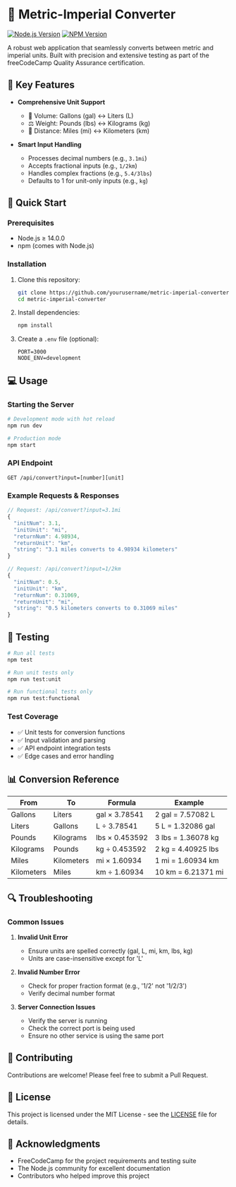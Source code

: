 # 🔄 Metric-Imperial Converter

[![Node.js Version](https://img.shields.io/badge/node-%3E%3D14.0.0-brightgreen.svg)](https://nodejs.org/)
[![NPM Version](https://img.shields.io/badge/npm-latest-blue.svg)](https://www.npmjs.com/)

A robust web application that seamlessly converts between metric and imperial units. Built with precision and extensive testing as part of the freeCodeCamp Quality Assurance certification.

## 🌟 Key Features

- **Comprehensive Unit Support**
  - 🌊 Volume: Gallons (gal) ↔️ Liters (L)
  - ⚖️ Weight: Pounds (lbs) ↔️ Kilograms (kg)
  - 📏 Distance: Miles (mi) ↔️ Kilometers (km)

- **Smart Input Handling**
  - Processes decimal numbers (e.g., `3.1mi`)
  - Accepts fractional inputs (e.g., `1/2km`)
  - Handles complex fractions (e.g., `5.4/3lbs`)
  - Defaults to 1 for unit-only inputs (e.g., `kg`)

## 🚀 Quick Start

### Prerequisites
- Node.js ≥ 14.0.0
- npm (comes with Node.js)

### Installation

1. Clone this repository:
   ```bash
   git clone https://github.com/yourusername/metric-imperial-converter.git
   cd metric-imperial-converter
   ```

2. Install dependencies:
   ```bash
   npm install
   ```

3. Create a `.env` file (optional):
   ```env
   PORT=3000
   NODE_ENV=development
   ```

## 💻 Usage

### Starting the Server

```bash
# Development mode with hot reload
npm run dev

# Production mode
npm start
```

### API Endpoint

```http
GET /api/convert?input=[number][unit]
```

### Example Requests & Responses

```javascript
// Request: /api/convert?input=3.1mi
{
  "initNum": 3.1,
  "initUnit": "mi",
  "returnNum": 4.98934,
  "returnUnit": "km",
  "string": "3.1 miles converts to 4.98934 kilometers"
}

// Request: /api/convert?input=1/2km
{
  "initNum": 0.5,
  "initUnit": "km",
  "returnNum": 0.31069,
  "returnUnit": "mi",
  "string": "0.5 kilometers converts to 0.31069 miles"
}
```

## 🧪 Testing

```bash
# Run all tests
npm test

# Run unit tests only
npm run test:unit

# Run functional tests only
npm run test:functional
```

### Test Coverage
- ✅ Unit tests for conversion functions
- ✅ Input validation and parsing
- ✅ API endpoint integration tests
- ✅ Edge cases and error handling

## 📊 Conversion Reference

| From      | To        | Formula           | Example                |
|-----------|-----------|-------------------|------------------------|
| Gallons   | Liters    | gal × 3.78541    | 2 gal = 7.57082 L     |
| Liters    | Gallons   | L ÷ 3.78541      | 5 L = 1.32086 gal     |
| Pounds    | Kilograms | lbs × 0.453592   | 3 lbs = 1.36078 kg    |
| Kilograms | Pounds    | kg ÷ 0.453592    | 2 kg = 4.40925 lbs    |
| Miles     | Kilometers| mi × 1.60934     | 1 mi = 1.60934 km     |
| Kilometers| Miles     | km ÷ 1.60934     | 10 km = 6.21371 mi    |

## 🔍 Troubleshooting

### Common Issues

1. **Invalid Unit Error**
   - Ensure units are spelled correctly (gal, L, mi, km, lbs, kg)
   - Units are case-insensitive except for 'L'

2. **Invalid Number Error**
   - Check for proper fraction format (e.g., '1/2' not '1/2/3')
   - Verify decimal number format

3. **Server Connection Issues**
   - Verify the server is running
   - Check the correct port is being used
   - Ensure no other service is using the same port

## 🤝 Contributing

Contributions are welcome! Please feel free to submit a Pull Request.

## 📝 License

This project is licensed under the MIT License - see the [LICENSE](LICENSE) file for details.

## 🙏 Acknowledgments

- FreeCodeCamp for the project requirements and testing suite
- The Node.js community for excellent documentation
- Contributors who helped improve this project